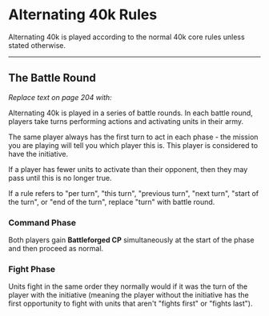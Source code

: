 # Alternating 40k Rules

Alternating 40k is played according to the normal 40k core rules unless stated otherwise.

---

## The Battle Round

*Replace text on page 204 with:*

Alternating 40k is played in a series of battle rounds. In each battle round, players take turns performing actions and activating units in their army.

The same player always has the first turn to act in each phase - the mission you are playing will tell you which player this is. This player is considered to have the initiative.

If a player has fewer units to activate than their opponent, then they may pass until this is no longer true.

If a rule refers to "per turn", "this turn", "previous turn", "next turn", "start of the turn", or "end of the turn", replace "turn" with battle round.

### Command Phase

Both players gain **Battleforged CP** simultaneously at the start of the phase and then proceed as normal.

### Fight Phase

Units fight in the same order they normally would if it was the turn of the player with the initiative (meaning the player without the initiative has the first opportunity to fight with units that aren't "fights first" or "fights last").
